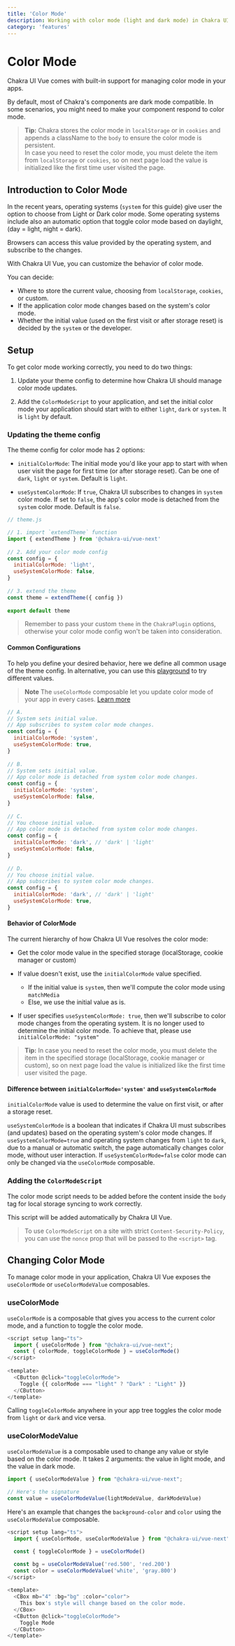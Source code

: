 ```yaml
---
title: 'Color Mode'
description: Working with color mode (light and dark mode) in Chakra UI
category: 'features'
---
```


# Color Mode

Chakra UI Vue comes with built-in support for managing color mode in your apps.

By default, most of Chakra's components are dark mode compatible. In some
scenarios, you might need to make your component respond to color mode.

> **Tip:** Chakra stores the color mode in `localStorage` or in `cookies` and appends a
> className to the `body` to ensure the color mode is persistent.  
> In case you need to reset the color mode, you must delete the item from `localStorage` or `cookies`, so on next page load the value is initialized like the first time user visited the page.

## Introduction to Color Mode

In the recent years, operating systems (`system` for this guide) give user the option to choose from Light or Dark color mode.
Some operating systems include also an automatic option that toggle color mode based on daylight, (day = light, night = dark).

Browsers can access this value provided by the operating system, and subscribe to the changes.

With Chakra UI Vue, you can customize the behavior of color mode.

You can decide:
 - Where to store the current value, choosing from `localStorage`, `cookies`, or custom.
 - If the application color mode changes based on the system's color mode.
 - Whether the initial value (used on the first visit or after storage reset) is decided by the `system` or the developer.

## Setup

To get color mode working correctly, you need to do two things:

1. Update your theme config to determine how Chakra UI should manage color mode
   updates.

2. Add the `ColorModeScript` to your application, and set the initial color mode
   your application should start with to either `light`, `dark` or `system`. It
   is `light` by default.

### Updating the theme config

The theme config for color mode has 2 options:

- `initialColorMode`: The initial mode you'd like your app to start with when user visit the page for first time (or after storage reset). Can be one of `dark`, `light` or `system`. Default is `light`.

- `useSystemColorMode`: If `true`, Chakra UI subscribes to changes in `system` color mode. If set to `false`, the app's color mode is detached from the `system` color mode. Default is `false`.

```js
// theme.js

// 1. import `extendTheme` function
import { extendTheme } from '@chakra-ui/vue-next'
  
// 2. Add your color mode config
const config = {
  initialColorMode: 'light',
  useSystemColorMode: false,
}
  
// 3. extend the theme
const theme = extendTheme({ config })
  
export default theme
```

> Remember to pass your custom `theme` in the `ChakraPlugin` options, otherwise your
> color mode config won't be taken into consideration.

#### Common Configurations

To help you define your desired behavior, here we define all common usage of the theme config.
In alternative, you can use this [playground](https://codesandbox.io/s/chakra-ui-color-mode-test-f5fcwr?file=/src/chakra-ui/chakra-ui.custom-theme.ts) to try different values.

> **Note** The `useColorMode` composable let you update color mode of your app in every cases. [Learn more](#changing-color-mode)

```js
// A.
// System sets initial value.
// App subscribes to system color mode changes.
const config = {
  initialColorMode: 'system',
  useSystemColorMode: true,
}
  
// B.
// System sets initial value.
// App color mode is detached from system color mode changes.
const config = {
  initialColorMode: 'system',
  useSystemColorMode: false,
}
  
// C.
// You choose initial value.
// App color mode is detached from system color mode changes.
const config = {
  initialColorMode: 'dark', // 'dark' | 'light'
  useSystemColorMode: false,
}
  
// D.
// You choose initial value.
// App subscribes to system color mode changes.
const config = {
  initialColorMode: 'dark', // 'dark' | 'light'
  useSystemColorMode: true,
}
```

#### Behavior of ColorMode

The current hierarchy of how Chakra UI Vue resolves the color mode:

- Get the color mode value in the specified storage (localStorage, cookie manager or custom)

- If value doesn't exist, use the `initialColorMode` value specified.
  - If the initial value is `system`, then we'll compute the color mode using
    `matchMedia`
  - Else, we use the initial value as is.

- If user specifies `useSystemColorMode: true`, then we'll subscribe to color
  mode changes from the operating system. It is no longer used to determine the
  initial color mode. To achieve that, please use `initialColorMode: "system"`

> **Tip:** 
> In case you need to reset the color mode, you must delete the item in the specified storage (localStorage, cookie manager or custom), so on next page load the value is initialized like the first time user visited the page.

#### Difference between `initialColorMode='system'` and `useSystemColorMode`

`initialColorMode` value is used to determine the value on first visit, or after a storage reset.

`useSystemColorMode` is a boolean that indicates if Chakra UI must subscribes (and updates) based on the operating system's color mode changes.
If `useSystemColorMode=true` and operating system changes from `light` to `dark`, due to a manual or automatic switch, the page automatically changes color mode, without user interaction.
If `useSystemColorMode=false` color mode can only be changed via the `useColorMode` composable.

### Adding the `ColorModeScript`

The color mode script needs to be added before the content inside the `body` tag
for local storage syncing to work correctly.

This script will be added automatically by Chakra UI Vue.

> To use `ColorModeScript` on a site with strict `Content-Security-Policy`, you
> can use the `nonce` prop that will be passed to the `<script>` tag.

## Changing Color Mode

To manage color mode in your application, Chakra UI Vue exposes the `useColorMode` or
`useColorModeValue` composables.

### useColorMode

`useColorMode` is a composable that gives you access to the current color mode,
and a function to toggle the color mode.

```js
<script setup lang="ts">
  import { useColorMode } from "@chakra-ui/vue-next";
  const { colorMode, toggleColorMode } = useColorMode()
</script>
  
<template>
  <CButton @click="toggleColorMode">
    Toggle {{ colorMode === "light" ? "Dark" : "Light" }}
  </CButton>
</template>
```

Calling `toggleColorMode` anywhere in your app tree toggles the color mode from
`light` or `dark` and vice versa.

### useColorModeValue

`useColorModeValue` is a composable used to change any value or style based on
the color mode. It takes 2 arguments: the value in light mode, and the value in
dark mode.

```js
import { useColorModeValue } from "@chakra-ui/vue-next";
  
// Here's the signature
const value = useColorModeValue(lightModeValue, darkModeValue)
```

Here's an example that changes the `background-color` and `color` using the
`useColorModeValue` composable.

```js
<script setup lang="ts">
  import { useColorMode, useColorModeValue } from "@chakra-ui/vue-next";

  const { toggleColorMode } = useColorMode()

  const bg = useColorModeValue('red.500', 'red.200')
  const color = useColorModeValue('white', 'gray.800')
</script>
  
<template>
  <CBox mb="4" :bg="bg" :color="color">
    This box's style will change based on the color mode.
  </CBox>
  <CButton @click="toggleColorMode">
    Toggle Mode
  </CButton>
</template>
```
